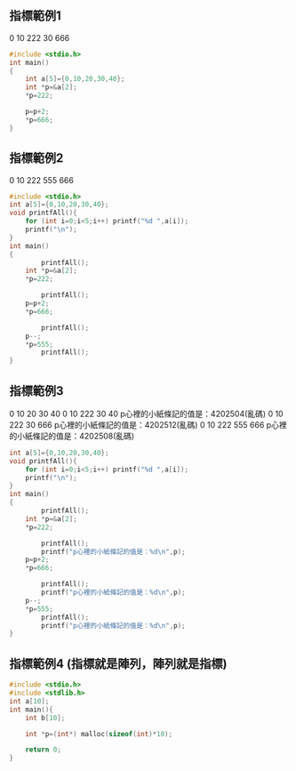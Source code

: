 ## 指標範例1
0 10 222 30 666
```c
#include <stdio.h>
int main()
{
    int a[5]={0,10,20,30,40};
    int *p=&a[2];
    *p=222;

    p=p+2;
    *p=666;
}
```
## 指標範例2
0 10 222 555 666
```c
#include <stdio.h>
int a[5]={0,10,20,30,40};
void printfAll(){
    for (int i=0;i<5;i++) printf("%d ",a[i]);
    printf("\n");
}
int main()
{
        printfAll();
    int *p=&a[2];
    *p=222;

        printfAll();
    p=p+2;
    *p=666;

        printfAll();
    p--;
    *p=555;
        printfAll();
}
```
## 指標範例3
0 10 20 30 40
0 10 222 30 40
p心裡的小紙條記的值是：4202504(亂碼)
0 10 222 30 666
p心裡的小紙條記的值是：4202512(亂碼)
0 10 222 555 666
p心裡的小紙條記的值是：4202508(亂碼)
```c
int a[5]={0,10,20,30,40};
void printfAll(){
    for (int i=0;i<5;i++) printf("%d ",a[i]);
    printf("\n");
}
int main()
{
        printfAll();
    int *p=&a[2];
    *p=222;

        printfAll();
        printf("p心裡的小紙條記的值是：%d\n",p);
    p=p+2;
    *p=666;

        printfAll();
        printf("p心裡的小紙條記的值是：%d\n",p);
    p--;
    *p=555;
        printfAll();
        printf("p心裡的小紙條記的值是：%d\n",p);
}
```

## 指標範例4 (指標就是陣列，陣列就是指標)
```c
#include <stdio.h>
#include <stdlib.h>
int a[10];
int main(){
    int b[10];

    int *p=(int*) malloc(sizeof(int)*10);

    return 0;
}
```


